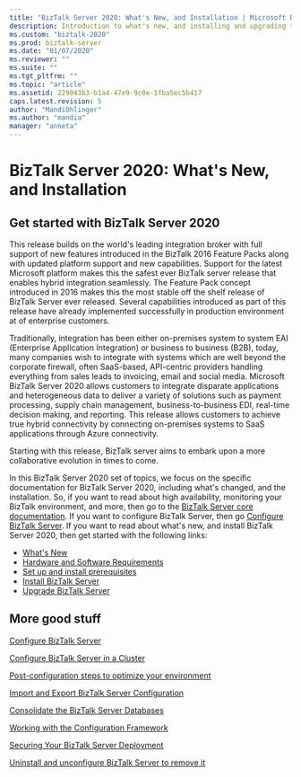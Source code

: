```yaml
---
title: "BizTalk Server 2020: What's New, and Installation | Microsoft Docs"
description: Introduction to what's new, and installing and upgrading to BizTalk Server 2020
ms.custom: "biztalk-2020"
ms.prod: biztalk-server
ms.date: "01/07/2020"
ms.reviewer: ""
ms.suite: ""
ms.tgt_pltfrm: ""
ms.topic: "article"
ms.assetid: 229043b3-b1a4-47e9-9c0e-1fba5ec5b417
caps.latest.revision: 5
author: "MandiOhlinger"
ms.author: "mandia"
manager: "anneta"
---
```

# BizTalk Server 2020: What's New, and Installation

## Get started with BizTalk Server 2020

This release builds on the world's leading integration broker with full support of new features introduced in the BizTalk 2016 Feature Packs along with updated platform support and new capabilities.  Support for the latest Microsoft platform makes this the safest ever BizTalk server release that enables hybrid integration seamlessly. The Feature Pack concept introduced in 2016 makes this the most stable off the shelf release of BizTalk Server ever released. Several capabilities introduced as part of this release have already implemented successfully in production environment at of enterprise customers. 

Traditionally, integration has been either on-premises system to system EAI (Enterprise Application Integration) or business to business (B2B), today, many companies wish to integrate with systems which are well beyond the corporate firewall, often SaaS-based, API-centric providers handling everything from sales leads to invoicing, email and social media. Microsoft BizTalk Server 2020 allows customers to integrate disparate applications and heterogeneous data to deliver a variety of solutions such as payment processing, supply chain management, business-to-business EDI, real-time decision making, and reporting. This release allows customers to achieve true hybrid connectivity by connecting on-premises systems to SaaS applications through Azure connectivity.

Starting with this release, BizTalk server aims to embark upon a more collaborative evolution in times to come. 

In this BizTalk Server 2020 set of topics, we focus on the specific documentation for BizTalk Server 2020, including what's changed, and the installation. So, if you want to read about high availability, monitoring your BizTalk environment, and more, then go to the [BizTalk Server core documentation](../core/biztalk-server-core-documentation.md). If you want to configure BizTalk Server, then go [Configure BizTalk Server](../install-and-config-guides/configure-biztalk-server.md). If you want to read about what's new, and install BizTalk Server 2020, then get started with the following links:  

* [What's New](../install-and-config-guides/whats-new-in-biztalk-server-2020.md)  
* [Hardware and Software Requirements](../install-and-config-guides/hardware-and-software-requirements-for-biztalk-server-2020.md)  
* [Set up and install prerequisites](../install-and-config-guides/set-up-and-install-prerequisites-for-biztalk-server-2020.md)  
* [Install BizTalk Server](../install-and-config-guides/install-biztalk-server-2020.md)
* [Upgrade BizTalk Server](../install-and-config-guides/upgrade-to-biztalk-server-2020.md)
  
## More good stuff
[Configure BizTalk Server](../install-and-config-guides/configure-biztalk-server.md)

[Configure BizTalk Server in a Cluster](../install-and-config-guides/configure-biztalk-server-in-a-cluster.md)

[Post-configuration steps to optimize your environment](../install-and-config-guides/post-configuration-steps-to-optimize-your-environment.md)

[Import and Export BizTalk Server Configuration](../install-and-config-guides/import-and-export-biztalk-server-configuration.md)

[Consolidate the BizTalk Server Databases](../install-and-config-guides/consolidate-the-biztalk-server-databases2.md)

[Working with the Configuration Framework](../install-and-config-guides/working-with-the-configuration-framework.md)

[Securing Your BizTalk Server Deployment](../install-and-config-guides/securing-your-biztalk-server-deployment.md)

[Uninstall and unconfigure BizTalk Server to remove it](../install-and-config-guides/uninstall-and-unconfigure-biztalk-server-to-remove-it.md)